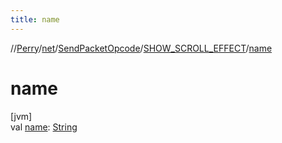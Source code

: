 ```yaml
---
title: name
---
```

//[Perry](../../../../index.html)/[net](../../index.html)/[SendPacketOpcode](../index.html)/[SHOW_SCROLL_EFFECT](index.html)/[name](name.html)



# name



[jvm]\
val [name](name.html): [String](https://kotlinlang.org/api/latest/jvm/stdlib/kotlin/-string/index.html)





